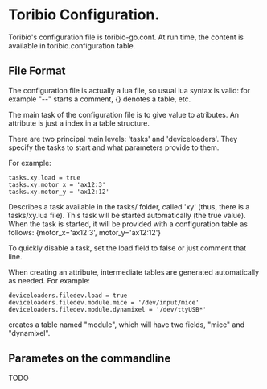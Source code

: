 # Toribio Configuration.

Toribio's configuration file is toribio-go.conf. At run time, the content
is available in toribio.configuration table.

## File Format

The configuration file is actually a lua file, so usual lua syntax is valid:
for example "--" starts a comment, {} denotes a table, etc.

The main task of the configuration file is to give value to atributes. An 
attribute is just a index in a table structure.

There are two principal main levels: 'tasks' and 'deviceloaders'. They specify
the tasks to start and what parameters provide to them.

For example:

    tasks.xy.load = true
    tasks.xy.motor_x = 'ax12:3'
    tasks.xy.motor_y = 'ax12:12'

Describes a task available in the tasks/ folder, called 'xy' (thus, there
is a tasks/xy.lua file). This task will be started automatically (the true 
value). When the task is started, it will be provided with a configuration
table as follows: {motor\_x='ax12:3', motor\_y='ax12:12'}

To quickly disable a task, set the load field to false or just comment that
line.

When creating an attribute, intermediate tables are generated automatically
as needed. For example:

    deviceloaders.filedev.load = true
    deviceloaders.filedev.module.mice = '/dev/input/mice'
    deviceloaders.filedev.module.dynamixel = '/dev/ttyUSB*'

creates a table named "module", which will have two fields, "mice" and 
"dynamixel".

## Parametes on the commandline

TODO


